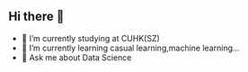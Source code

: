 ## Hi there 👋

- 🔭 I’m currently studying at CUHK(SZ)
- 🌱 I’m currently learning casual learning,machine learning...
- 💬 Ask me about Data Science


